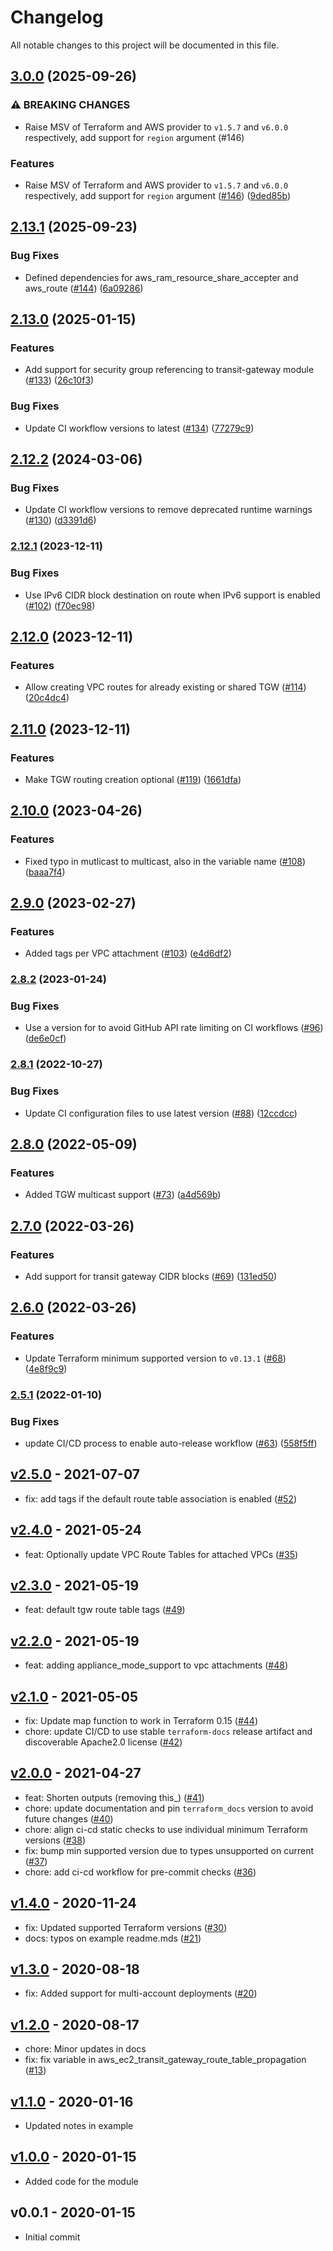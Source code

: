 # Changelog

All notable changes to this project will be documented in this file.

## [3.0.0](https://github.com/terraform-aws-modules/terraform-aws-transit-gateway/compare/v2.13.1...v3.0.0) (2025-09-26)


### ⚠ BREAKING CHANGES

* Raise MSV of Terraform and AWS provider to `v1.5.7` and `v6.0.0` respectively, add support for `region` argument (#146)

### Features

* Raise MSV of Terraform and AWS provider to `v1.5.7` and `v6.0.0` respectively, add support for `region` argument ([#146](https://github.com/terraform-aws-modules/terraform-aws-transit-gateway/issues/146)) ([9ded85b](https://github.com/terraform-aws-modules/terraform-aws-transit-gateway/commit/9ded85b8f16ee1e3372907b2f8ec6c0d5c0c496a))

## [2.13.1](https://github.com/terraform-aws-modules/terraform-aws-transit-gateway/compare/v2.13.0...v2.13.1) (2025-09-23)


### Bug Fixes

* Defined dependencies for aws_ram_resource_share_accepter and aws_route ([#144](https://github.com/terraform-aws-modules/terraform-aws-transit-gateway/issues/144)) ([6a09286](https://github.com/terraform-aws-modules/terraform-aws-transit-gateway/commit/6a0928641fb88285583c381a129824a0f2bbc534))

## [2.13.0](https://github.com/terraform-aws-modules/terraform-aws-transit-gateway/compare/v2.12.2...v2.13.0) (2025-01-15)


### Features

* Add support for security group referencing to transit-gateway module ([#133](https://github.com/terraform-aws-modules/terraform-aws-transit-gateway/issues/133)) ([26c10f3](https://github.com/terraform-aws-modules/terraform-aws-transit-gateway/commit/26c10f34d144554eb965598127f86f87d6bb279a))


### Bug Fixes

* Update CI workflow versions to latest ([#134](https://github.com/terraform-aws-modules/terraform-aws-transit-gateway/issues/134)) ([77279c9](https://github.com/terraform-aws-modules/terraform-aws-transit-gateway/commit/77279c9d76d7b9978a502cd175173a1a4d7cdecf))

## [2.12.2](https://github.com/terraform-aws-modules/terraform-aws-transit-gateway/compare/v2.12.1...v2.12.2) (2024-03-06)


### Bug Fixes

* Update CI workflow versions to remove deprecated runtime warnings ([#130](https://github.com/terraform-aws-modules/terraform-aws-transit-gateway/issues/130)) ([d3391d6](https://github.com/terraform-aws-modules/terraform-aws-transit-gateway/commit/d3391d692ef1de6e8b3ccedfa1bf4aac54b91ca0))

### [2.12.1](https://github.com/terraform-aws-modules/terraform-aws-transit-gateway/compare/v2.12.0...v2.12.1) (2023-12-11)


### Bug Fixes

* Use IPv6 CIDR block destination on route when IPv6 support is enabled ([#102](https://github.com/terraform-aws-modules/terraform-aws-transit-gateway/issues/102)) ([f70ec98](https://github.com/terraform-aws-modules/terraform-aws-transit-gateway/commit/f70ec98e82ebab67b03450ccb4b2717ae8a42578))

## [2.12.0](https://github.com/terraform-aws-modules/terraform-aws-transit-gateway/compare/v2.11.0...v2.12.0) (2023-12-11)


### Features

* Allow creating VPC routes for already existing or shared TGW ([#114](https://github.com/terraform-aws-modules/terraform-aws-transit-gateway/issues/114)) ([20c4dc4](https://github.com/terraform-aws-modules/terraform-aws-transit-gateway/commit/20c4dc4f698bc9edc7b7936ee7befb50043ded8a))

## [2.11.0](https://github.com/terraform-aws-modules/terraform-aws-transit-gateway/compare/v2.10.0...v2.11.0) (2023-12-11)


### Features

* Make TGW routing creation optional ([#119](https://github.com/terraform-aws-modules/terraform-aws-transit-gateway/issues/119)) ([1661dfa](https://github.com/terraform-aws-modules/terraform-aws-transit-gateway/commit/1661dfa3f538c8d5b4f612a7c0982e4afd20daca))

## [2.10.0](https://github.com/terraform-aws-modules/terraform-aws-transit-gateway/compare/v2.9.0...v2.10.0) (2023-04-26)


### Features

* Fixed typo in mutlicast to multicast, also in the variable name ([#108](https://github.com/terraform-aws-modules/terraform-aws-transit-gateway/issues/108)) ([baaa7f4](https://github.com/terraform-aws-modules/terraform-aws-transit-gateway/commit/baaa7f44c458d29b95d372e3faae7f89a148da0c))

## [2.9.0](https://github.com/terraform-aws-modules/terraform-aws-transit-gateway/compare/v2.8.2...v2.9.0) (2023-02-27)


### Features

* Added tags per VPC attachment ([#103](https://github.com/terraform-aws-modules/terraform-aws-transit-gateway/issues/103)) ([e4d6df2](https://github.com/terraform-aws-modules/terraform-aws-transit-gateway/commit/e4d6df2aa4bab0d840bbab71276cca3bc69f9113))

### [2.8.2](https://github.com/terraform-aws-modules/terraform-aws-transit-gateway/compare/v2.8.1...v2.8.2) (2023-01-24)


### Bug Fixes

* Use a version for  to avoid GitHub API rate limiting on CI workflows ([#96](https://github.com/terraform-aws-modules/terraform-aws-transit-gateway/issues/96)) ([de6e0cf](https://github.com/terraform-aws-modules/terraform-aws-transit-gateway/commit/de6e0cf41b7ee1b84e506f77415257f01f51065d))

### [2.8.1](https://github.com/terraform-aws-modules/terraform-aws-transit-gateway/compare/v2.8.0...v2.8.1) (2022-10-27)


### Bug Fixes

* Update CI configuration files to use latest version ([#88](https://github.com/terraform-aws-modules/terraform-aws-transit-gateway/issues/88)) ([12ccdcc](https://github.com/terraform-aws-modules/terraform-aws-transit-gateway/commit/12ccdcc0a209973e391e05079f3e1f04c0a78ff7))

## [2.8.0](https://github.com/terraform-aws-modules/terraform-aws-transit-gateway/compare/v2.7.0...v2.8.0) (2022-05-09)


### Features

* Added TGW multicast support ([#73](https://github.com/terraform-aws-modules/terraform-aws-transit-gateway/issues/73)) ([a4d569b](https://github.com/terraform-aws-modules/terraform-aws-transit-gateway/commit/a4d569b7f03443921d9dff7ce54f8acc06aed7fa))

## [2.7.0](https://github.com/terraform-aws-modules/terraform-aws-transit-gateway/compare/v2.6.0...v2.7.0) (2022-03-26)


### Features

* Add support for transit gateway CIDR blocks ([#69](https://github.com/terraform-aws-modules/terraform-aws-transit-gateway/issues/69)) ([131ed50](https://github.com/terraform-aws-modules/terraform-aws-transit-gateway/commit/131ed5006713aec86a20147796ce6489f6daadc6))

## [2.6.0](https://github.com/terraform-aws-modules/terraform-aws-transit-gateway/compare/v2.5.1...v2.6.0) (2022-03-26)


### Features

* Update Terraform minimum supported version to `v0.13.1` ([#68](https://github.com/terraform-aws-modules/terraform-aws-transit-gateway/issues/68)) ([4e8f9c9](https://github.com/terraform-aws-modules/terraform-aws-transit-gateway/commit/4e8f9c95d429d8f623db563388fe759707e38379))

### [2.5.1](https://github.com/terraform-aws-modules/terraform-aws-transit-gateway/compare/v2.5.0...v2.5.1) (2022-01-10)


### Bug Fixes

* update CI/CD process to enable auto-release workflow ([#63](https://github.com/terraform-aws-modules/terraform-aws-transit-gateway/issues/63)) ([558f5ff](https://github.com/terraform-aws-modules/terraform-aws-transit-gateway/commit/558f5ff261d9e5b25304c3f38ae0242850c92b2b))

<a name="v2.5.0"></a>
## [v2.5.0] - 2021-07-07

- fix: add tags if the default route table association is enabled ([#52](https://github.com/terraform-aws-modules/terraform-aws-transit-gateway/issues/52))


<a name="v2.4.0"></a>
## [v2.4.0] - 2021-05-24

- feat: Optionally update VPC Route Tables for attached VPCs ([#35](https://github.com/terraform-aws-modules/terraform-aws-transit-gateway/issues/35))


<a name="v2.3.0"></a>
## [v2.3.0] - 2021-05-19

- feat: default tgw route table tags ([#49](https://github.com/terraform-aws-modules/terraform-aws-transit-gateway/issues/49))


<a name="v2.2.0"></a>
## [v2.2.0] - 2021-05-19

- feat: adding appliance_mode_support to vpc attachments ([#48](https://github.com/terraform-aws-modules/terraform-aws-transit-gateway/issues/48))


<a name="v2.1.0"></a>
## [v2.1.0] - 2021-05-05

- fix: Update map function to work in Terraform 0.15 ([#44](https://github.com/terraform-aws-modules/terraform-aws-transit-gateway/issues/44))
- chore: update CI/CD to use stable `terraform-docs` release artifact and discoverable Apache2.0 license ([#42](https://github.com/terraform-aws-modules/terraform-aws-transit-gateway/issues/42))


<a name="v2.0.0"></a>
## [v2.0.0] - 2021-04-27

- feat: Shorten outputs (removing this_) ([#41](https://github.com/terraform-aws-modules/terraform-aws-transit-gateway/issues/41))
- chore: update documentation and pin `terraform_docs` version to avoid future changes ([#40](https://github.com/terraform-aws-modules/terraform-aws-transit-gateway/issues/40))
- chore: align ci-cd static checks to use individual minimum Terraform versions ([#38](https://github.com/terraform-aws-modules/terraform-aws-transit-gateway/issues/38))
- fix: bump min supported version due to types unsupported on current ([#37](https://github.com/terraform-aws-modules/terraform-aws-transit-gateway/issues/37))
- chore: add ci-cd workflow for pre-commit checks ([#36](https://github.com/terraform-aws-modules/terraform-aws-transit-gateway/issues/36))


<a name="v1.4.0"></a>
## [v1.4.0] - 2020-11-24

- fix: Updated supported Terraform versions ([#30](https://github.com/terraform-aws-modules/terraform-aws-transit-gateway/issues/30))
- docs: typos on example readme.mds ([#21](https://github.com/terraform-aws-modules/terraform-aws-transit-gateway/issues/21))


<a name="v1.3.0"></a>
## [v1.3.0] - 2020-08-18

- fix: Added support for multi-account deployments ([#20](https://github.com/terraform-aws-modules/terraform-aws-transit-gateway/issues/20))


<a name="v1.2.0"></a>
## [v1.2.0] - 2020-08-17

- chore: Minor updates in docs
- fix: fix variable in aws_ec2_transit_gateway_route_table_propagation ([#13](https://github.com/terraform-aws-modules/terraform-aws-transit-gateway/issues/13))


<a name="v1.1.0"></a>
## [v1.1.0] - 2020-01-16

- Updated notes in example


<a name="v1.0.0"></a>
## [v1.0.0] - 2020-01-15

- Added code for the module


<a name="v0.0.1"></a>
## v0.0.1 - 2020-01-15

- Initial commit


[Unreleased]: https://github.com/terraform-aws-modules/terraform-aws-transit-gateway/compare/v2.5.0...HEAD
[v2.5.0]: https://github.com/terraform-aws-modules/terraform-aws-transit-gateway/compare/v2.4.0...v2.5.0
[v2.4.0]: https://github.com/terraform-aws-modules/terraform-aws-transit-gateway/compare/v2.3.0...v2.4.0
[v2.3.0]: https://github.com/terraform-aws-modules/terraform-aws-transit-gateway/compare/v2.2.0...v2.3.0
[v2.2.0]: https://github.com/terraform-aws-modules/terraform-aws-transit-gateway/compare/v2.1.0...v2.2.0
[v2.1.0]: https://github.com/terraform-aws-modules/terraform-aws-transit-gateway/compare/v2.0.0...v2.1.0
[v2.0.0]: https://github.com/terraform-aws-modules/terraform-aws-transit-gateway/compare/v1.4.0...v2.0.0
[v1.4.0]: https://github.com/terraform-aws-modules/terraform-aws-transit-gateway/compare/v1.3.0...v1.4.0
[v1.3.0]: https://github.com/terraform-aws-modules/terraform-aws-transit-gateway/compare/v1.2.0...v1.3.0
[v1.2.0]: https://github.com/terraform-aws-modules/terraform-aws-transit-gateway/compare/v1.1.0...v1.2.0
[v1.1.0]: https://github.com/terraform-aws-modules/terraform-aws-transit-gateway/compare/v1.0.0...v1.1.0
[v1.0.0]: https://github.com/terraform-aws-modules/terraform-aws-transit-gateway/compare/v0.0.1...v1.0.0
